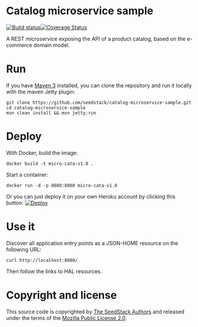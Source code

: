 # Catalog microservice sample
[![Build status](https://travis-ci.org/seedstack/catalog-microservice-sample.svg?branch=master)](https://travis-ci.org/seedstack/catalog-microservice-sample)[![Coverage Status](https://coveralls.io/repos/seedstack/catalog-microservice-sample/badge.svg?branch=coveralls&service=github)](https://coveralls.io/github/seedstack/catalog-microservice-sample?branch=coveralls)

A REST microservice exposing the API of a product catalog, based on the e-commerce domain model.

# Run

If you have [Maven 3](http://maven.apache.org/) installed, you can clone the repository and run it locally with the maven Jetty plugin:

    git clone https://github.com/seedstack/catalog-microservice-sample.git
    cd catalog-microservice-sample
    mvn clean install && mvn jetty:run

# Deploy

With Docker, build the image:

    docker build -t micro-cata-v1.0 .
 
Start a container:

    docker run -d -p 8080:8080 micro-cata-v1.0
    
Or you can just deploy it on your own Heroku account by clicking this button: [![Deploy](https://www.herokucdn.com/deploy/button.png)](https://heroku.com/deploy)   
 
# Use it

Discover all application entry points as a JSON-HOME resource on the following URL:

    curl http://localhost:8080/

Then follow the links to HAL resources.

# Copyright and license

This source code is copyrighted by [The SeedStack Authors](https://github.com/seedstack/seedstack/blob/master/AUTHORS) and
released under the terms of the [Mozilla Public License 2.0](https://www.mozilla.org/MPL/2.0/). 
